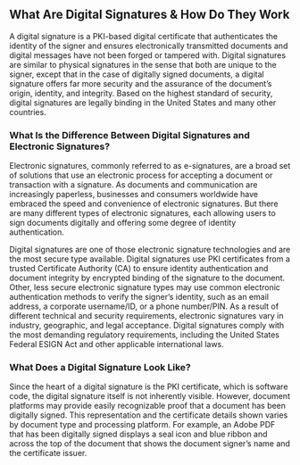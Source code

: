 <section class="resource-header se-theme-dark">
<div class="container mx-auto px-4 relative z-20">
<div class="row md:flex md:-mx-8">
<div class="col w-full md:w-2/3">
<h1 class="h1-heading text-white mt-8">What Are Digital Signatures &amp; How Do They Work</h1>
</div>
</div>
</div>
</section>
<section class="resource-content">
<div class="container mx-auto px-4 relative z-20">
<div class="row md:flex md:-mx-8">
<div class="col w-full md:w-2/3 md:pr-16 ">
<div class="intro-paragraph">
<p>A digital signature is a PKI-based digital certificate that authenticates the identity of the signer and ensures electronically transmitted documents and digital messages have not been forged or tampered with. Digital signatures are similar to physical signatures in the sense that both are unique to the signer, except that in the case of digitally signed documents, a digital signature offers far more security and the assurance of the document&rsquo;s origin, identity, and integrity. Based on the highest standard of security, digital signatures are legally binding in the United States and many other countries.</p>
</div>
<section class="content-block content-text-block">
<h3>What Is the Difference Between Digital Signatures and Electronic Signatures?</h3>
<p>Electronic signatures, commonly referred to as e-signatures, are a broad set of solutions that use an electronic process for accepting a document or transaction with a signature. As documents and communication are increasingly paperless, businesses and consumers worldwide have embraced the speed and convenience of electronic signatures. But there are many different types of electronic signatures, each allowing users to sign documents digitally and offering some degree of identity authentication.</p>
<p>Digital signatures are one of those electronic signature technologies and are the most secure type available. Digital signatures use PKI certificates from a trusted Certificate Authority (CA) to ensure identity authentication and document integrity by encrypted binding of the signature to the document. Other, less secure electronic signature types may use common electronic authentication methods to verify the signer&rsquo;s identity, such as an email address, a corporate username/ID, or a phone number/PIN. As a result of different technical and security requirements, electronic signatures vary in industry, geographic, and legal acceptance. Digital signatures comply with the most demanding regulatory requirements, including the United States Federal ESIGN Act and other applicable international laws.</p>
<h3>What Does a Digital Signature Look Like?</h3>
<p>Since the heart of a digital signature is the PKI certificate, which is software code, the digital signature itself is not inherently visible. However, document platforms may provide easily recognizable proof that a document has been digitally signed. This representation and the certificate details shown varies by document type and processing platform. For example, an Adobe PDF that has been digitally signed displays a seal icon and blue ribbon and across the top of the document that shows the document signer&rsquo;s name and the certificate issuer.</p>
</section>
<div class="content-block content-image-block position-full">
<figure><img src="https://sectigo.com/uploads/images/Digital-Signing-Official-Seal.png" alt="" /></figure>
</div>
</div>
</div>
</div>
</section>
